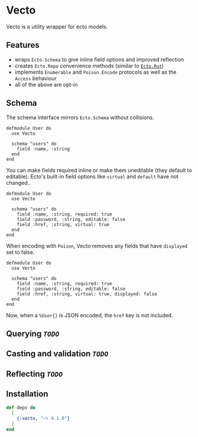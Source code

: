 # Vecto

Vecto is a utility wrapper for ecto models.

## Features

* wraps `Ecto.Schema` to give inline field options and improved reflection
* creates `Ecto.Repo` convenience methods (similar to [`Ecto.Rut`](https://github.com/sheharyarn/ecto_rut))
* implements `Enumerable` and `Poison.Encode` protocols as well as the `Access` behaviour
* all of the above are opt-in

## Schema

The schema interface mirrors `Ecto.Schema` without collisions.

```
defmodule User do
  use Vecto

  schema "users" do
    field :name, :string
  end
end
```

You can make fields required inline or make them uneditable (they
default to editable). Ecto's built-in field options like `virtual` and `default`
have not changed..

```
defmodule User do
  use Vecto

  schema "users" do
    field :name, :string, required: true
    field :password, :string, editable: false
    field :href, :string, virtual: true
  end
end
```

When encoding with `Poison`, Vecto removes any fields that have `displayed` set to false.

```
defmodule User do
  use Vecto

  schema "users" do
    field :name, :string, required: true
    field :password, :string, editable: false
    field :href, :string, virtual: true, displayed: false
  end
end
```

Now, when a `%User{}` is JSON encoded, the `href` key is not included.

## Querying *`TODO`*

## Casting and validation *`TODO`*

## Reflecting *`TODO`*

## Installation

```elixir
def deps do
  [
    {:vecto, "~> 0.1.0"}
  ]
end
```
